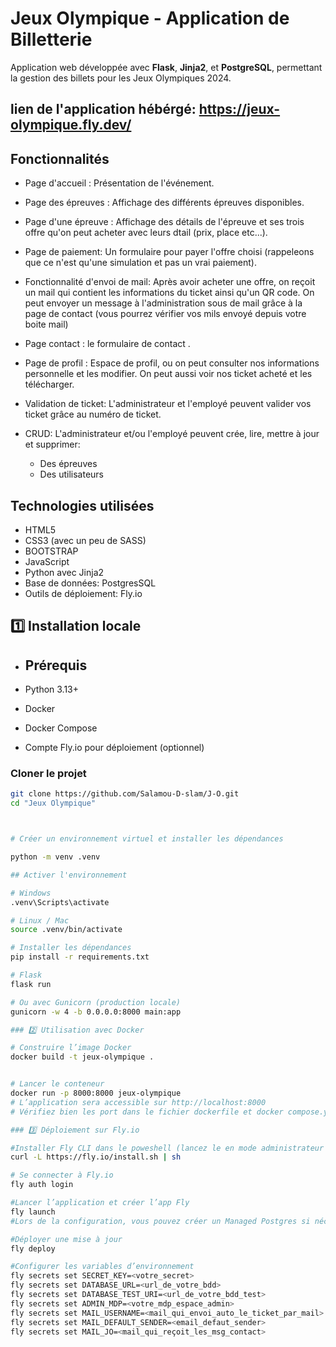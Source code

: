 # Jeux Olympique - Application de Billetterie

Application web développée avec **Flask**, **Jinja2**, et **PostgreSQL**, permettant la gestion des billets pour les Jeux Olympiques 2024.

lien de l'application hébérgé: https://jeux-olympique.fly.dev/
---
## Fonctionnalités

- Page d'accueil : Présentation de l'événement.

- Page des épreuves : Affichage des différents épreuves disponibles.
  
- Page d'une épreuve : Affichage des détails de l'épreuve et ses trois offre qu'on peut acheter avec leurs dtail (prix, place etc...).
  
- Page de paiement: Un formulaire pour payer l'offre choisi (rappeleons que ce n'est qu'une simulation et pas un vrai paiement).
  
- Fonctionnalité d'envoi de mail: Après avoir acheter une offre, on reçoit un mail qui contient les informations du ticket ainsi qu'un QR code. On peut envoyer un message à l'administration sous de mail grâce à la page de contact (vous pourrez vérifier vos mils envoyé depuis votre boite mail)
  
- Page contact : le formulaire de contact .

- Page de profil : Espace de profil, ou on peut consulter nos informations personnelle et les modifier. On peut aussi voir nos ticket acheté et les télécharger.

- Validation de ticket: L'administrateur et l'employé peuvent valider vos ticket grâce au numéro de ticket.
  
- CRUD: L'administrateur et/ou l'employé peuvent crée, lire, mettre à jour et supprimer:
    - Des épreuves
    - Des utilisateurs
  
## Technologies utilisées
- HTML5
- CSS3 (avec un peu de SASS)
- BOOTSTRAP
- JavaScript
- Python avec Jinja2
- Base de données: PostgresSQL
- Outils de déploiement: Fly.io

## 1️⃣ Installation locale
- ## Prérequis

- Python 3.13+
- Docker
- Docker Compose
- Compte Fly.io pour déploiement (optionnel)

### Cloner le projet
```bash
git clone https://github.com/Salamou-D-slam/J-O.git
cd "Jeux Olympique"



# Créer un environnement virtuel et installer les dépendances

python -m venv .venv

## Activer l'environnement

# Windows
.venv\Scripts\activate

# Linux / Mac
source .venv/bin/activate

# Installer les dépendances
pip install -r requirements.txt

# Flask
flask run

# Ou avec Gunicorn (production locale)
gunicorn -w 4 -b 0.0.0.0:8000 main:app

### 2️⃣ Utilisation avec Docker

# Construire l’image Docker
docker build -t jeux-olympique .


# Lancer le conteneur
docker run -p 8000:8000 jeux-olympique
# L’application sera accessible sur http://localhost:8000
# Vérifiez bien les port dans le fichier dockerfile et docker compose.yml

### 3️⃣ Déploiement sur Fly.io

#Installer Fly CLI dans le poweshell (lancez le en mode administrateur si ça ne marche pas)
curl -L https://fly.io/install.sh | sh

# Se connecter à Fly.io
fly auth login

#Lancer l’application et créer l’app Fly
fly launch
#Lors de la configuration, vous pouvez créer un Managed Postgres si nécessaire.

#Déployer une mise à jour
fly deploy

#Configurer les variables d’environnement
fly secrets set SECRET_KEY=<votre_secret>
fly secrets set DATABASE_URL=<url_de_votre_bdd>
fly secrets set DATABASE_TEST_URI=<url_de_votre_bdd_test>
fly secrets set ADMIN_MDP=<votre_mdp_espace_admin>
fly secrets set MAIL_USERNAME=<mail_qui_envoi_auto_le_ticket_par_mail>
fly secrets set MAIL_DEFAULT_SENDER=<email_defaut_sender>
fly secrets set MAIL_JO=<mail_qui_reçoit_les_msg_contact>



